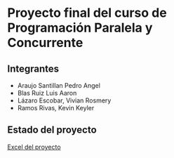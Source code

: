 # Proyecto final del curso de Programación Paralela y Concurrente
## Integrantes
* Araujo Santillan Pedro Angel		  
* Blas Ruiz Luis Aaron			        
* Lázaro Escobar, Vivian Rosmery		
* Ramos Rivas, Kevin Keyler

## Estado del proyecto
[Excel del proyecto](https://docs.google.com/spreadsheets/d/1urUlLEcwkw1F282g2lV3hYvu_YgqcEFL5EIuW2qPREU/edit?usp=sharing)
